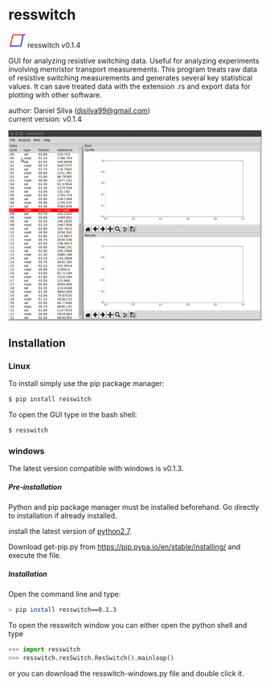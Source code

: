 # resswitch 


<img src="https://github.com/danieljosesilva/resSwitch/blob/master/resswitch/ico/resSwitch.ico" height="30"> resswitch v0.1.4

GUI for analyzing resistive switching data. Useful for analyzing experiments involving memristor
transport measurements. This program treats raw data of resistive switching measurements and generates several key statistical values.
It can save treated data with the extension .rs and export data for plotting with other software.

author: Daniel Silva (djsilva99@gmail.com) <br> current version: v0.1.4

![resSwitch-screenshot](https://github.com/danieljosesilva/resSwitch/blob/master/img/resswitch.gif)

## Installation

### Linux

To install simply use the pip package manager:

```bash
$ pip install resswitch
```

To open the GUI type in the bash shell:

```bash
$ resswitch
```

### windows

The latest version compatible with windows is v0.1.3.


##### Pre-installation

Python and pip package manager must be installed beforehand. Go directly to installation if already installed.

install the latest version of <a href='https://www.python.org/downloads/windows/'>python2.7</a>.

Download get-pip.py from <a href='https://pip.pypa.io/en/stable/installing/'>https://pip.pypa.io/en/stable/installing/</a> and execute the file.


##### Installation

Open the command line and type:

```bash
> pip install resswitch==0.1.3
```

To open the resswitch window you can either open the python shell and type

```python
>>> import resswitch
>>> resswitch.resSwitch.ResSwitch().mainloop()
```

or you can download the resswitch-windows.py file and double click it.